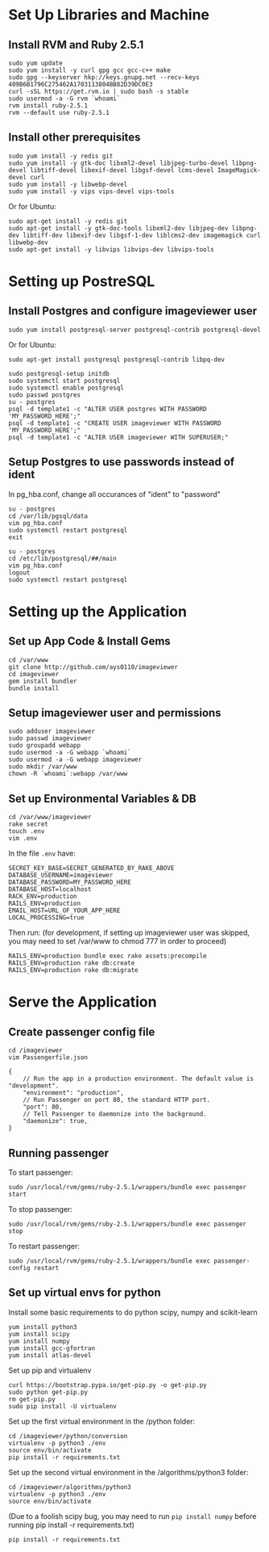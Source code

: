 
# Set Up Libraries and Machine

## Install RVM and Ruby 2.5.1
    sudo yum update
    sudo yum install -y curl gpg gcc gcc-c++ make
    sudo gpg --keyserver hkp://keys.gnupg.net --recv-keys 409B6B1796C275462A1703113804BB82D39DC0E3
    curl -sSL https://get.rvm.io | sudo bash -s stable
    sudo usermod -a -G rvm `whoami`
    rvm install ruby-2.5.1
    rvm --default use ruby-2.5.1

## Install other prerequisites
    sudo yum install -y redis git
    sudo yum install -y gtk-doc libxml2-devel libjpeg-turbo-devel libpng-devel libtiff-devel libexif-devel libgsf-devel lcms-devel ImageMagick-devel curl
    sudo yum install -y libwebp-devel
    sudo yum install -y vips vips-devel vips-tools

Or for Ubuntu:

    sudo apt-get install -y redis git
    sudo apt-get install -y gtk-doc-tools libxml2-dev libjpeg-dev libpng-dev libtiff-dev libexif-dev libgsf-1-dev liblcms2-dev imagemagick curl libwebp-dev
    sudo apt-get install -y libvips libvips-dev libvips-tools

# Setting up PostreSQL

## Install Postgres and configure imageviewer user
    sudo yum install postgresql-server postgresql-contrib postgresql-devel

Or for Ubuntu:

    sudo apt-get install postgresql postgresql-contrib libpq-dev
    
    sudo postgresql-setup initdb
    sudo systemctl start postgresql
    sudo systemctl enable postgresql
    sudo passwd postgres
    su - postgres
    psql -d template1 -c "ALTER USER postgres WITH PASSWORD 'MY_PASSWORD_HERE';"
    psql -d template1 -c "CREATE USER imageviewer WITH PASSWORD 'MY_PASSWORD_HERE';"
    psql -d template1 -c "ALTER USER imageviewer WITH SUPERUSER;"
    

## Setup Postgres to use passwords instead of ident
In pg_hba.conf, change all occurances of "ident" to "password"
    
    su - postgres
    cd /var/lib/pgsql/data
    vim pg_hba.conf
    sudo systemctl restart postgresql
    exit
    
    su - postgres
    cd /etc/lib/postgresql/##/main   
    vim pg_hba.conf
    logout
    sudo systemctl restart postgresql
    
# Setting up the Application 
## Set up App Code & Install Gems
    cd /var/www
    git clone http://github.com/ays0110/imageviewer
    cd imageviewer
    gem install bundler
    bundle install

## Setup imageviewer user and permissions
    sudo adduser imageviewer
    sudo passwd imageviewer
    sudo groupadd webapp
    sudo usermod -a -G webapp `whoami`
    sudo usermod -a -G webapp imageviewer
    sudo mkdir /var/www
    chown -R `whoami`:webapp /var/www

## Set up Environmental Variables & DB
    cd /var/www/imageviewer
    rake secret
    touch .env
    vim .env

In the file `.env` have:
    
    SECRET_KEY_BASE=SECRET_GENERATED_BY_RAKE_ABOVE
    DATABASE_USERNAME=imageviewer
    DATABASE_PASSWORD=MY_PASSWORD_HERE
    DATABASE_HOST=localhost
    RACK_ENV=production
    RAILS_ENV=production
    EMAIL_HOST=URL_OF_YOUR_APP_HERE
    LOCAL_PROCESSING=true

Then run: 
(for development, if setting up imageviewer user was skipped, you may need to set /var/www to chmod 777 in order to proceed)
   
    RAILS_ENV=production bundle exec rake assets:precompile
    RAILS_ENV=production rake db:create
    RAILS_ENV=production rake db:migrate

# Serve the Application

## Create passenger config file
    cd /imageviewer
    vim Passengerfile.json
    
    {
        // Run the app in a production environment. The default value is "development".
        "environment": "production",
        // Run Passenger on port 80, the standard HTTP port.
        "port": 80,
        // Tell Passenger to daemonize into the background.
        "daemonize": true,
    }

## Running passenger

To start passenger:

    sudo /usr/local/rvm/gems/ruby-2.5.1/wrappers/bundle exec passenger start
    
To stop passenger:

    sudo /usr/local/rvm/gems/ruby-2.5.1/wrappers/bundle exec passenger stop
    
To restart passenger:

    sudo /usr/local/rvm/gems/ruby-2.5.1/wrappers/bundle exec passenger-config restart

## Set up virtual envs for python

Install some basic requirements to do python scipy, numpy and scikit-learn

    yum install python3
    yum install scipy
    yum install numpy
    yum install gcc-gfortran
    yum install atlas-devel
    
Set up pip and virtualenv

    curl https://bootstrap.pypa.io/get-pip.py -o get-pip.py
    sudo python get-pip.py
    rm get-pip.py
    sudo pip install -U virtualenv
    
Set up the first virtual environment in the /python folder:

    cd /imageviewer/python/conversion
    virtualenv -p python3 ./env
    source env/bin/activate
    pip install -r requirements.txt

Set up the second virtual environment in the /algorithms/python3 folder:

    cd /imageviewer/algorithms/python3
    virtualenv -p python3 ./env
    source env/bin/activate

(Due to a foolish scipy bug, you may need to run `pip install numpy` before running pip install -r requirements.txt)

    pip install -r requirements.txt
    

